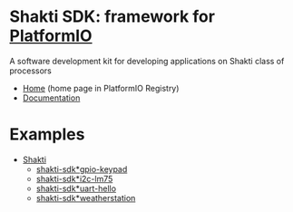 
# Shakti SDK: framework for [PlatformIO](https://platformio.org)

A software development kit for developing applications on Shakti class of processors

* [Home](https://platformio.org/frameworks/shakti-sdk) (home page in PlatformIO Registry)
* [Documentation](https://docs.platformio.org/page/frameworks/shakti-sdk.html)

# Examples

- [Shakti](https://github.com/platformio/platform-shakti)
  * [shakti-sdk*gpio-keypad](https://github.com/platformio/platform-shakti/tree/master/examples/shakti-sdk*gpio-keypad)
  * [shakti-sdk*i2c-lm75](https://github.com/platformio/platform-shakti/tree/master/examples/shakti-sdk*i2c-lm75)
  * [shakti-sdk*uart-hello](https://github.com/platformio/platform-shakti/tree/master/examples/shakti-sdk*uart-hello)
  * [shakti-sdk*weatherstation](https://github.com/platformio/platform-shakti/tree/master/examples/shakti-sdk*weatherstation)

